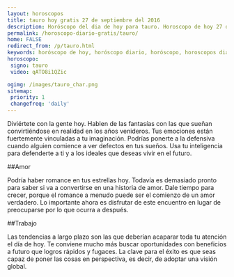 ```yaml
---
layout: horoscopos
title: tauro hoy gratis 27 de septiembre del 2016 
description: Horóscopo del dia de hoy para tauro. Horoscopo de hoy 27 de septiembre del 2016. Las predicciones de amor, trabajo, vida personal gratis.
permalink: /horoscopo-diario-gratis/tauro/
home: FALSE
redirect_from: /p/tauro.html
keywords: horóscopo de hoy, horóscopo diario, horóscopo, horoscopos diarios gratis del dia de hoy, horóscopo diario gratis,horóscopo 2016, horóscopo esperanza gracia, horoscopo tauro hoy, horoscop, horóscopos gratis, horoscopo tauro, horoscopo tauro 2016, Tarot, Astrologia, Zodíaco, tauro, horoscopo gratis
horoscopo:
 signo: tauro
 video: qATO8i1QZic

ogimg: /images/tauro_char.png
sitemap:
 priority: 1
 changefreq: 'daily'
---
```



Diviértete con la gente hoy. Hablen de las fantasías con las que sueñan convirtiéndose en realidad en los años venideros. Tus emociones están fuertemente vinculadas a tu imaginación. Podrías ponerte a la defensiva cuando alguien comience a ver defectos en tus sueños. Usa tu inteligencia para defenderte a ti y a los ideales que deseas vivir en el futuro.

##Amor

Podría haber romance en tus estrellas hoy. Todavía es demasiado pronto para saber si va a convertirse en una historia de amor. Dale tiempo para crecer, porque el romance a menudo puede ser el comienzo de un amor verdadero. Lo importante ahora es disfrutar de este encuentro en lugar de preocuparse por lo que ocurra a después.

##Trabajo

Las tendencias a largo plazo son las que deberían acaparar toda tu atención el día de hoy. Te conviene mucho más buscar oportunidades con beneficios a futuro que logros rápidos y fugaces. La clave para el éxito es que seas capaz de poner las cosas en perspectiva, es decir, de adoptar una visión global.